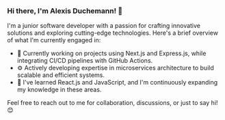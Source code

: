 ### Hi there, I'm Alexis Duchemann! 👋

I'm a junior software developer with a passion for crafting innovative solutions and exploring cutting-edge technologies. Here's a brief overview of what I'm currently engaged in:

- 🔭 Currently working on projects using Next.js and Express.js, while integrating CI/CD pipelines with GitHub Actions.
- ⚙️ Actively developing expertise in microservices architecture to build scalable and efficient systems.
- 🌱 I've learned React.js and JavaScript, and I'm continuously expanding my knowledge in these areas.
  
Feel free to reach out to me for collaboration, discussions, or just to say hi! 😊

